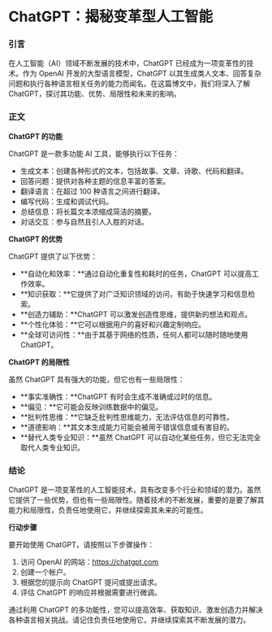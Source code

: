 # ChatGPT：揭秘变革型人工智能

### 引言

在人工智能（AI）领域不断发展的技术中，ChatGPT 已经成为一项变革性的技术。作为 OpenAI 开发的大型语言模型，ChatGPT 以其生成类人文本、回答复杂问题和执行各种语言相关任务的能力而闻名。在这篇博文中，我们将深入了解 ChatGPT，探讨其功能、优势、局限性和未来的影响。

### 正文

**ChatGPT 的功能**

ChatGPT 是一款多功能 AI 工具，能够执行以下任务：

- 生成文本：创建各种形式的文本，包括故事、文章、诗歌、代码和翻译。
- 回答问题：提供对各种主题的信息丰富的答案。
- 翻译语言：在超过 100 种语言之间进行翻译。
- 编写代码：生成和调试代码。
- 总结信息：将长篇文本浓缩成简洁的摘要。
- 对话交互：参与自然且引人入胜的对话。

**ChatGPT 的优势**

ChatGPT 提供了以下优势：

- **自动化和效率：**通过自动化重复性和耗时的任务，ChatGPT 可以提高工作效率。
- **知识获取：**它提供了对广泛知识领域的访问，有助于快速学习和信息检索。
- **创造力辅助：**ChatGPT 可以激发创造性思维，提供新的想法和观点。
- **个性化体验：**它可以根据用户的喜好和兴趣定制响应。
- **全球可访问性：**由于其基于网络的性质，任何人都可以随时随地使用 ChatGPT。

**ChatGPT 的局限性**

虽然 ChatGPT 具有强大的功能，但它也有一些局限性：

- **事实准确性：**ChatGPT 有时会生成不准确或过时的信息。
- **偏见：**它可能会反映训练数据中的偏见。
- **批判性思维：**它缺乏批判性思维能力，无法评估信息的可靠性。
- **道德影响：**其文本生成能力可能会被用于错误信息或有害目的。
- **替代人类专业知识：**虽然 ChatGPT 可以自动化某些任务，但它无法完全取代人类专业知识。

### 结论

ChatGPT 是一项变革性的人工智能技术，具有改变多个行业和领域的潜力。虽然它提供了一些优势，但也有一些局限性。随着技术的不断发展，重要的是要了解其能力和局限性，负责任地使用它，并继续探索其未来的可能性。

**行动步骤**

要开始使用 ChatGPT，请按照以下步骤操作：

1. 访问 OpenAI 的网站：https://chatgpt.com
2. 创建一个帐户。
3. 根据您的提示向 ChatGPT 提问或提出请求。
4. 评估 ChatGPT 的响应并根据需要进行微调。

通过利用 ChatGPT 的多功能性，您可以提高效率、获取知识、激发创造力并解决各种语言相关挑战。请记住负责任地使用它，并继续探索其不断发展的潜力。
